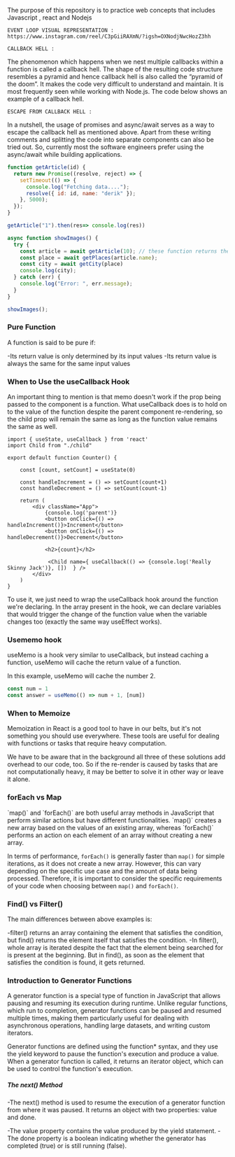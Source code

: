 The purpose of this repository is to practice web concepts that includes Javascript , react and Nodejs

    EVENT LOOP VISUAL REPRESENTATION : https://www.instagram.com/reel/C3pGiiRAXmN/?igsh=OXNodjNwcHozZ3hh

    CALLBACK HELL :
The phenomenon which happens when we nest multiple callbacks within a function is called a callback hell. The shape of the resulting code structure resembles a pyramid and hence callback hell is also called the “pyramid of the doom”. It makes the code very difficult to understand and maintain. It is most frequently seen while working with Node.js. The code below shows an example of a callback hell.

    ESCAPE FROM CALLBACK HELL :
In a nutshell, the usage of promises and async/await serves as a way to escape the callback hell as mentioned above. Apart from these writing comments and splitting the code into separate components can also be tried out. So, currently most the software engineers prefer using the async/await while building applications.
```javascript
function getArticle(id) {
  return new Promise((resolve, reject) => {
    setTimeout(() => {
      console.log("Fetching data....");
      resolve({ id: id, name: "derik" });
    }, 5000);
  });
}

getArticle("1").then(res=> console.log(res))

async function showImages() {
  try {
    const article = await getArticle(10); // these function returns the promises
    const place = await getPlaces(article.name); 
    const city = await getCity(place)
    console.log(city);
  } catch (err) {
    console.log("Error: ", err.message);
  }
}

showImages();
```

<h3>Pure Function</h3>
A function is said to be pure if:

-Its return value is only determined by its input values
-Its return value is always the same for the same input values

<h3>When to Use the useCallback Hook</h3>
An important thing to mention is that memo doesn't work if the prop being passed to the component is a function. 
What useCallback does is to hold on to the value of the function despite the parent component re-rendering, so the child prop will remain the same as long as the function value remains the same as well.

```Reactjs
import { useState, useCallback } from 'react'
import Child from "./child"

export default function Counter() {

    const [count, setCount] = useState(0)

    const handleIncrement = () => setCount(count+1)
    const handleDecrement = () => setCount(count-1)

    return (
        <div className="App">
            {console.log('parent')}
            <button onClick={() => handleIncrement()}>Increment</button>
            <button onClick={() => handleDecrement()}>Decrement</button>

            <h2>{count}</h2>

             <Child name={ useCallback(() => {console.log('Really Skinny Jack')}, [])  } />
        </div>                    
    )
}
```

To use it, we just need to wrap the useCallback hook around the function we're declaring. In the array present in the hook, we can declare variables that would trigger the change of the function value when the variable changes too (exactly the same way useEffect works).

<h3>Usememo hook</h3>
useMemo is a hook very similar to useCallback, but instead caching a function, useMemo will cache the return value of a function.

In this example, useMemo will cache the number 2.
```javascript
const num = 1
const answer = useMemo(() => num + 1, [num])
```
<h3>When to Memoize</h3>
Memoization in React is a good tool to have in our belts, but it's not something you should use everywhere. These tools are useful for dealing with functions or tasks that require heavy computation.

We have to be aware that in the background all three of these solutions add overhead to our code, too. So if the re-render is caused by tasks that are not computationally heavy, it may be better to solve it in other way or leave it alone.

<h3>forEach vs Map</h3>
`map()` and `forEach()` are both useful array methods in JavaScript that perform similar actions but have different functionalities. `map()` creates a new array based on the values of an existing array, whereas `forEach()` performs an action on each element of an array without creating a new array.

In terms of performance, `forEach()` is generally faster than `map()` for simple iterations, as it does not create a new array. However, this can vary depending on the specific use case and the amount of data being processed. Therefore, it is important to consider the specific requirements of your code when choosing between `map()` and `forEach()`.

<h3>Find() vs Filter()</h3>

The main differences between above examples is:

-filter() returns an array containing the element that satisfies the condition, but find() returns the element itself that satisfies the condition.
-In filter(), whole array is iterated despite the fact that the element being searched for is present at the beginning. But in find(), as soon as the element that satisfies the condition is found, it gets returned.

<h3>Introduction to Generator Functions</h3>
A generator function is a special type of function in JavaScript that allows pausing and resuming its execution during runtime. Unlike regular functions, which run to completion, generator functions can be paused and resumed multiple times, making them particularly useful for dealing with asynchronous operations, handling large datasets, and writing custom iterators.

Generator functions are defined using the function* syntax, and they use the yield keyword to pause the function's execution and produce a value. When a generator function is called, it returns an iterator object, which can be used to control the function's execution.

<h5>The next() Method</h5>
-The next() method is used to resume the execution of a generator function from where it was paused. It returns an object with two properties: value and done.

-The value property contains the value produced by the yield statement.
-The done property is a boolean indicating whether the generator has completed (true) or is still running (false).


